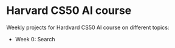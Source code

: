 # Harvard CS50 AI course

Weekly projects for Hardvard CS50 AI course on different topics:

- Week 0: Search
